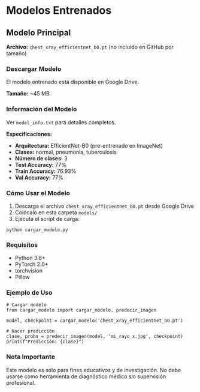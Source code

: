 # Modelos Entrenados

## Modelo Principal

**Archivo:** `chest_xray_efficientnet_b0.pt` (no incluido en GitHub por tamaño)

### Descargar Modelo

El modelo entrenado está disponible en Google Drive.

**Tamaño:** ~45 MB

### Información del Modelo

Ver `model_info.txt` para detalles completos.

**Especificaciones:**
- **Arquitectura:** EfficientNet-B0 (pre-entrenado en ImageNet)
- **Clases:** normal, pneumonia, tuberculosis
- **Número de clases:** 3
- **Test Accuracy:** 77%
- **Train Accuracy:** 76.93%
- **Val Accuracy:** 77%

### Cómo Usar el Modelo

1. Descarga el archivo `chest_xray_efficientnet_b0.pt` desde Google Drive
2. Colócalo en esta carpeta `models/`
3. Ejecuta el script de carga:
```
python cargar_modelo.py
```

### Requisitos

- Python 3.8+
- PyTorch 2.0+
- torchvision
- Pillow

### Ejemplo de Uso
```
# Cargar modelo
from cargar_modelo import cargar_modelo, predecir_imagen

model, checkpoint = cargar_modelo('chest_xray_efficientnet_b0.pt')

# Hacer predicción
clase, probs = predecir_imagen(model, 'mi_rayo_x.jpg', checkpoint)
print(f"Predicción: {clase}")
```

### Nota Importante

Este modelo es solo para fines educativos y de investigación. No debe usarse como herramienta de diagnóstico médico sin supervisión profesional.
```
